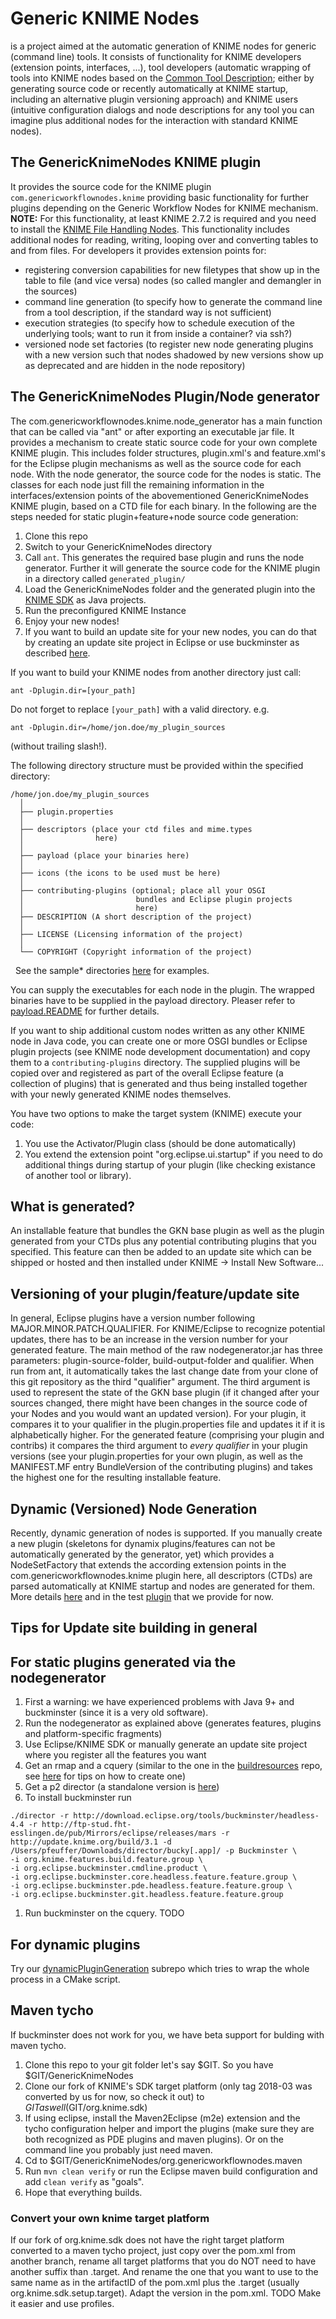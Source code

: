 # Generic KNIME Nodes
is a project aimed at the automatic generation of KNIME nodes for generic (command line) tools. It consists of functionality for KNIME developers (extension points, interfaces, ...), tool developers (automatic wrapping of tools into KNIME nodes based on the [Common Tool Description](https://github.com/WorkflowConversion/CTDSchema/tree/master); either by generating source code or recently automatically at KNIME startup, including an alternative plugin versioning approach) and KNIME users (intuitive configuration dialogs and node descriptions for any tool you can imagine plus additional nodes for the interaction with standard KNIME nodes).

## The GenericKnimeNodes KNIME plugin
It provides the source code for the KNIME plugin `com.genericworkflownodes.knime` providing basic functionality for further plugins depending on the Generic Workflow Nodes for KNIME mechanism. **NOTE:** For this functionality, at least KNIME 2.7.2 is required and you need to install 
the [KNIME File Handling Nodes](https://www.knime.com/file-handling). This functionality includes additional nodes for reading, writing, looping over and converting tables to and from files. For developers it provides extension points for:
   * registering conversion capabilities for new filetypes that show up in the table to file (and vice versa) nodes (so called mangler and demangler in the sources)
   * command line generation (to specify how to generate the command line from a tool description, if the standard way is not sufficient)
   * execution strategies (to specify how to schedule execution of the underlying tools; want to run it from inside a container? via ssh?)
   * versioned node set factories (to register new node generating plugins with a new version such that nodes shadowed by new versions show up as deprecated and are hidden in the node repository)

## The GenericKnimeNodes Plugin/Node generator
The com.genericworkflownodes.knime.node_generator has a main function that can be called via "ant" or after exporting an executable jar file.
It provides a mechanism to create static source code for your own complete KNIME plugin. This includes folder structures,
plugin.xml's and feature.xml's for the Eclipse plugin mechanisms as well as the source code for each node. With the node generator,
the source code for the nodes is static. The classes for each node just fill the remaining information in the interfaces/extension points of the 
abovementioned GenericKnimeNodes KNIME plugin, based on a CTD file for each binary.
In the following are the steps needed for static plugin+feature+node source code generation:

1. Clone this repo
1. Switch to your GenericKnimeNodes directory
1. Call `ant`. This generates the required base plugin and runs the node generator. Further it will generate the source code for the KNIME plugin in a directory called ```generated_plugin/```
1. Load the GenericKnimeNodes folder and the generated plugin into the [KNIME SDK](https://github.com/knime/knime-sdk-setup) as Java projects.
1. Run the preconfigured KNIME Instance
1. Enjoy your new nodes!
1. If you want to build an update site for your new nodes, you can do that by creating an update site project
in Eclipse or use buckminster as described [here](https://www.knime.com/blog/creating-knime-update-sites-with-buckminster).

If you want to build your KNIME nodes from another directory
just call:
```
ant -Dplugin.dir=[your_path]
```
Do not forget to replace `[your_path]` with a valid directory.
e.g.
```
ant -Dplugin.dir=/home/jon.doe/my_plugin_sources
```
(without trailing slash!).

The following directory structure must be provided within
the specified directory:

```
/home/jon.doe/my_plugin_sources
  │
  ├── plugin.properties
  │
  ├── descriptors (place your ctd files and mime.types
  │                here)
  │
  ├── payload (place your binaries here)
  │
  ├── icons (the icons to be used must be here)
  │
  ├── contributing-plugins (optional; place all your OSGI
  │                         bundles and Eclipse plugin projects
  │                         here)
  ├── DESCRIPTION (A short description of the project)
  │
  ├── LICENSE (Licensing information of the project)
  │
  └── COPYRIGHT (Copyright information of the project)
```
  
See the sample* directories [here](https://github.com/genericworkflownodes/GenericKnimeNodes/tree/develop/com.genericworkflownodes.knime.node_generator/) for examples.

You can supply the executables for each node in the plugin.
The wrapped binaries have to be supplied in the payload directory.
Pleaser refer to [payload.README](payload.README) for further details.

If you want to ship additional custom nodes written as any other KNIME node in Java code,
you can create one or more OSGI bundles or Eclipse plugin projects (see KNIME node development documentation)
and copy them to a `contributing-plugins` directory.
The supplied plugins will be copied over and registered as part of the overall Eclipse feature (a collection of plugins)
that is generated and thus being installed together with your newly generated KNIME nodes themselves.

You have two options to make the target system (KNIME) execute your code:
1) You use the Activator/Plugin class (should be done automatically)
2) You extend the extension point "org.eclipse.ui.startup" if you need to do additional things during startup of your plugin (like checking
existance of another tool or library).

## What is generated?
An  installable feature that bundles the GKN base plugin as well as the plugin generated from your CTDs
plus any potential contributing plugins that you specified. This feature can then be added to an update site which can be shipped or hosted
and then installed under KNIME -> Install New Software...

## Versioning of your plugin/feature/update site
In general, Eclipse plugins have a version number following MAJOR.MINOR.PATCH.QUALIFIER.
For KNIME/Eclipse to recognize potential updates, there has to be an increase in the version number for your generated feature.
The main method of the raw nodegenerator.jar has three parameters: plugin-source-folder, build-output-folder and qualifier.
When run from ant, it automatically takes the last change date from your clone of this git repository as the third "qualifier" argument.
The third argument is used to represent the state of the GKN base plugin (if it changed after your sources changed,
there might have been changes in the source code of your Nodes and you would want an updated version).
For your plugin, it compares it to your qualifier in the plugin.properties file and updates it if it is alphabetically higher.
For the generated feature (comprising your plugin and contribs) it compares the third argument to *every qualifier* in your plugin versions (see your plugin.properties for your own plugin, as well as the MANIFEST.MF entry
BundleVersion of the contributing plugins) and takes the highest one for the resulting installable feature.

## Dynamic (Versioned) Node Generation
Recently, dynamic generation of nodes is supported. If you manually create a new plugin (skeletons for dynamix plugins/features can not be automatically generated by the generator, yet) which provides a NodeSetFactory that extends the according extension points in the com.genericworkflownodes.knime plugin here, all descriptors (CTDs) are parsed automatically at KNIME startup and nodes are generated for them. More details [here](https://github.com/genericworkflownodes/GenericKnimeNodes/tree/develop/com.genericworkflownodes.knime/src/com/genericworkflownodes/knime/dynamic) and in the test [plugin](https://github.com/genericworkflownodes/de.openms.dynamic) that we provide for now.

## Tips for Update site building in general

## For static plugins generated via the nodegenerator
1) First a warning: we have experienced problems with Java 9+ and buckminster (since it is a very old software).
1) Run the nodegenerator as explained above (generates features, plugins and platform-specific fragments)
1) Use Eclipse/KNIME SDK or manually generate an update site project where you register all the features you want
1) Get an rmap and a cquery (similar to the one in the [buildresources](https://github.com/genericworkflownodes/buildresources) repo, see [here](https://www.knime.com/blog/creating-knime-update-sites-with-buckminster) for tips on how to create one)
1) Get a p2 director (a standalone version is [here](http://www.eclipse.org/downloads/download.php?file=/tools/buckminster/products/director_latest.zip))
1) To install buckminster run
```
./director -r http://download.eclipse.org/tools/buckminster/headless-4.4 -r http://ftp-stud.fht- 
esslingen.de/pub/Mirrors/eclipse/releases/mars -r http://update.knime.org/build/3.1 -d 
/Users/pfeuffer/Downloads/director/bucky[.app]/ -p Buckminster \
-i org.knime.features.build.feature.group \
-i org.eclipse.buckminster.cmdline.product \
-i org.eclipse.buckminster.core.headless.feature.feature.group \
-i org.eclipse.buckminster.pde.headless.feature.feature.group \
-i org.eclipse.buckminster.git.headless.feature.feature.group
```

1) Run buckminster on the cquery. TODO

## For dynamic plugins
Try our [dynamicPluginGeneration](https://github.com/genericworkflownodes/dynamicPluginGeneration) subrepo which tries to wrap the whole
process in a CMake script.

## Maven tycho
If buckminster does not work for you, we have beta support for bulding with maven tycho.
1) Clone this repo to your git folder let's say $GIT. So you have $GIT/GenericKnimeNodes
1) Clone our fork of KNIME's SDK target platform (only tag 2018-03 was converted by us for now, so check it out) to $GIT as well ($GIT/org.knime.sdk)
1) If using eclipse, install the Maven2Eclipse (m2e) extension and the tycho configuration helper and import the plugins (make sure they are both recognized as PDE plugins and maven plugins). Or on the command line you probably just need maven.
1) Cd to $GIT/GenericKnimeNodes/org.genericworkflownodes.maven
1) Run `mvn clean verify` or run the Eclipse maven build configuration and add `clean verify` as "goals".
1) Hope that everything builds. 

### Convert your own knime target platform
If our fork of org.knime.sdk does not have the right target platform converted to a maven tycho project, just copy over the pom.xml
from another branch, rename all target platforms that you do NOT need to have another suffix than .target. And rename the one that
you want to use to the same name as in the artifactID of the pom.xml plus the .target (usually org.knime.sdk.setup.target). Adapt the version in the pom.xml. TODO Make it easier and use profiles.


